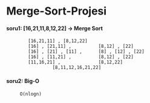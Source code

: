 # Merge-Sort-Projesi

#### soru1: [16,21,11,8,12,22] -> Merge Sort
            [16,21,11] , [8,12,22]
            [16] , [21,11] ,          [8,12] , [22]
            [16] , [21] , [11] ,      [8] , [12] , [22]
            [16] , [11,21] ,          [8,12] , [22]
            [11,16,21] ,              [8,12,22]
                     [8,11,12,16,21,22]
                     
#### soru2: Big-O
         O(nlogn)
           
